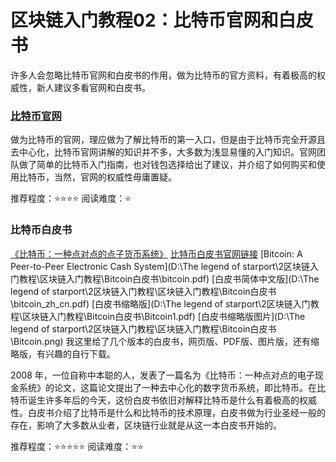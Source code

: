 # 区块链入门教程02：比特币官网和白皮书

许多人会忽略比特币官网和白皮书的作用，做为比特币的官方资料，有着极高的权威性，新人建议多看官网和白皮书。


### [比特币官网](https://bitcoin.org/zh_CN/)
做为比特币的官网，理应做为了解比特币的第一入口，但是由于比特币完全开源且去中心化，比特币官网讲解的知识并不多，大多数为浅显易懂的入门知识。官网团队做了简单的比特币入门指南，也对钱包选择给出了建议，并介绍了如何购买和使用比特币，当然，官网的权威性毋庸置疑。

推荐程度：⭐⭐⭐⭐ 
阅读难度：⭐

### 比特币白皮书
[《比特币：一种点对点的点子货币系统》](https://github.com/xiaolai/bitcoin-whitepaper-chinese-translation)  [比特币白皮书官网链接](https://bitcoin.org/zh_CN/bitcoin-paper)  [Bitcoin: A Peer-to-Peer Electronic Cash System](D:\The legend of starport\2区块链入门教程\区块链入门教程\Bitcoin白皮书\bitcoin.pdf)  [白皮书简体中文版](D:\The legend of starport\2区块链入门教程\区块链入门教程\Bitcoin白皮书\bitcoin_zh_cn.pdf)  [白皮书缩略版](D:\The legend of starport\2区块链入门教程\区块链入门教程\Bitcoin白皮书\Bitcoin1.pdf)  [白皮书缩略版图片](D:\The legend of starport\2区块链入门教程\区块链入门教程\Bitcoin白皮书\Bitcoin.png)
我这里给了几个版本的白皮书，网页版、PDF版、图片版，还有缩略版，有兴趣的自行下载。

2008 年，一位自称中本聪的人，发表了一篇名为《比特币：一种点对点的电子现金系统》的论文，这篇论文提出了一种去中心化的数字货币系统，即比特币。在比特币诞生许多年后的今天，这份白皮书依旧对解释比特币是什么有着极高的权威性。白皮书介绍了比特币是什么和比特币的技术原理，白皮书做为行业圣经一般的存在，影响了大多数从业者，区块链行业就是从这一本白皮书开始的。

推荐程度：⭐⭐⭐⭐⭐
阅读难度：⭐⭐

